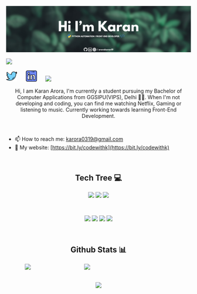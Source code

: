 <img src="https://github.com/AroraKaran19/AroraKaran19/blob/main/Assets/Banner.png" />

<br>

[![](https://visitcount.itsvg.in/api?id=AroraKaran19&icon=0&color=0)](https://visitcount.itsvg.in)

<p align="left">
<a href="https://twitter.com/arorakaran19" target="_blank"><img height="30" src="https://raw.githubusercontent.com/AbhishekMaira10/AbhishekMaira10/master/Resources/png/twitter.png?raw=true" /></a>&nbsp;&nbsp;&nbsp;&nbsp;&nbsp;
<a href="https://www.linkedin.com/in/arorakaran19/" target="_blank"><img height="30" src="https://raw.githubusercontent.com/AbhishekMaira10/AbhishekMaira10/master/linkedin.png?raw=true" /></a>&nbsp;&nbsp;&nbsp;&nbsp;&nbsp;
<a href="https://www.instagram.com/arorakaran19/" target="_blank"><img height="30" src="https://raw.githubusercontent.com/rahuldkjain/github-profile-readme-generator/master/src/images/icons/Social/instagram.svg" /></a>&nbsp;&nbsp;&nbsp;&nbsp;&nbsp;

<br>

<p align="center">Hi, I am Karan Arora, I'm currently a student pursuing my Bachelor of Computer Applications from GGSIPU(VIPS), Delhi 🧑‍🎓. When I'm not developing and coding, you can find me watching Netflix, Gaming or listening to music. Currently working towards learning Front-End Development.</p>

<br>

- 📫 How to reach me: [karora0319@gmail.com](mailto:karora0319@gmail.com)
- 🔗 My website: [https://bit.ly/codewithk](https://bit.ly/codewithk)

<br>

<h2 align="center"> Tech Tree 💻</h2>
<p align="center"> <img src="https://img.shields.io/badge/python%20-%2314354C.svg?&style=for-the-badge&logo=python&logoColor=white"/> <img src="https://img.shields.io/badge/javascript%20-%23323330.svg?&style=for-the-badge&logo=javascript&logoColor=%23F7DF1E"/> <img src="https://img.shields.io/badge/html5%20-%23E34F26.svg?&style=for-the-badge&logo=html5&logoColor=white"/> </p>
<br>
<p align="center"><img src="https://img.shields.io/badge/c++%20-%2300599C.svg?&style=for-the-badge&logo=c%2B%2B&ogoColor=white"/> <img src="https://img.shields.io/badge/git%20-%23F05033.svg?&style=for-the-badge&logo=git&logoColor=white"/> <img src="https://img.shields.io/badge/css3-%231572B6.svg?style=for-the-badge&logo=css3&logoColor=white"/> <img src="https://img.shields.io/badge/java-%23ED8B00.svg?style=for-the-badge&logo=openjdk&logoColor=white"/> </p>

<br>

<h2 align="center"> Github Stats 📊 </h2>
<div style="display:inline-block;">
  &nbsp;&nbsp;&nbsp;&nbsp;&nbsp;&nbsp;&nbsp;&nbsp;&nbsp;&nbsp;&nbsp;&nbsp;
  <img src="https://github-readme-stats.vercel.app/api?username=AroraKaran19&theme=react&hide_border=true&include_all_commits=true&count_private=true" /> 
  &nbsp;&nbsp;&nbsp;&nbsp;&nbsp;&nbsp;&nbsp;&nbsp;&nbsp;&nbsp;&nbsp;&nbsp;&nbsp;&nbsp;&nbsp;&nbsp;&nbsp;&nbsp;&nbsp;&nbsp;&nbsp;&nbsp;&nbsp;&nbsp;&nbsp;&nbsp;&nbsp;&nbsp;&nbsp;&nbsp;&nbsp;&nbsp;&nbsp;&nbsp;&nbsp;
  
  <img src="https://github-readme-stats.vercel.app/api/top-langs/?username=AroraKaran19&theme=react&hide_border=true&include_all_commits=true&count_private=true&layout=compact" />
</div>
<br>
<br>
<p align="center"> <img src="https://github-readme-streak-stats.herokuapp.com/?user=AroraKaran19&theme=react&hide_border=true" /> </p>
